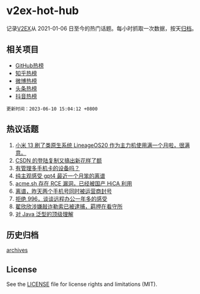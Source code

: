 # v2ex-hot-hub

 记录[V2EX](https://www.v2ex.com/)从 2021-01-06 日至今的热门话题。每小时抓取一次数据，按天[归档](archives)。
 
 ## 相关项目

- [GitHub热榜](https://github.com/snaildev/github-hot-hub)
- [知乎热榜](https://github.com/snaildev/zhihu-hot-hub)
- [微博热榜](https://github.com/snaildev/weibo-hot-hub)
- [头条热榜](https://github.com/snaildev/toutiao-hot-hub)
- [抖音热榜](https://github.com/snaildev/douyin-hot-hub)


 `更新时间：2023-06-10 15:04:12 +0800`

## 热议话题

1. [小米 13 刷了类原生系统 LineageOS20 作为主力机使用满一个月啦，很满意。](https://www.v2ex.com/t/947374)
1. [CSDN 的登陆复制又搞出新花样了额](https://www.v2ex.com/t/947362)
1. [有管理多手机卡的设备吗？](https://www.v2ex.com/t/947350)
1. [纯主观感受 gpt4 最近一个月笨的离谱](https://www.v2ex.com/t/947392)
1. [acme.sh 存在 RCE 漏洞，已经被国产 HiCA 利用](https://www.v2ex.com/t/947389)
1. [离谱，昨天两个手机号同时被运营商封号](https://www.v2ex.com/t/947499)
1. [拒绝 996，谈谈远程办公一年多的感受](https://www.v2ex.com/t/947355)
1. [翟欣欣涉嫌敲诈勒索已被逮捕，羁押在看守所](https://www.v2ex.com/t/947366)
1. [对 Java 泛型的顶级理解](https://www.v2ex.com/t/947486)

## 历史归档

[archives](archives)

## License

See the [LICENSE](LICENSE) file for license rights and limitations (MIT).
